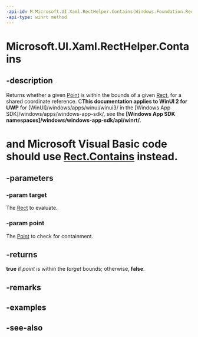 ```yaml
---
-api-id: M:Microsoft.UI.Xaml.RectHelper.Contains(Windows.Foundation.Rect,Windows.Foundation.Point)
-api-type: winrt method
---
```


<!-- Method syntax
public bool Contains(Windows.Foundation.Rect target, Windows.Foundation.Point point)
-->

# Microsoft.UI.Xaml.RectHelper.Contains

## -description

Returns whether a given [Point](/uwp/api/windows.foundation.point) is within the bounds of a given [Rect](/uwp/api/windows.foundation.rect), for a shared coordinate reference. C**This documentation applies to WinUI 2 for UWP** for [WinUI]/windows/apps/winui/winui3/ in the [Windows App SDK]/windows/apps/windows-app-sdk/, see the **[Windows App SDK namespaces]/windows/windows-app-sdk/api/winrt/**.

# and Microsoft Visual Basic code should use [Rect.Contains](/dotnet/api/windows.foundation.rect.contains?view=dotnet-uwp-10.0&preserve-view=true) instead.

## -parameters

### -param target

The [Rect](/uwp/api/windows.foundation.rect) to evaluate.

### -param point

The [Point](/uwp/api/windows.foundation.point) to check for containment.

## -returns

**true** if *point* is within the *target* bounds; otherwise, **false**.

## -remarks

## -examples

## -see-also
